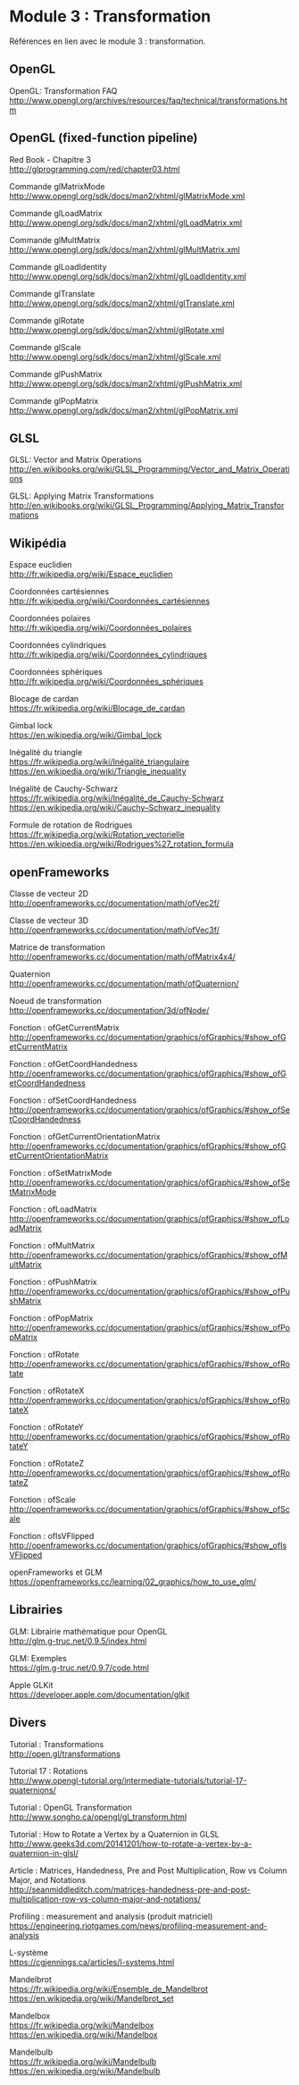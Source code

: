 # Module 3 : Transformation

Références en lien avec le module 3 : transformation.

## OpenGL

OpenGL: Transformation FAQ  
http://www.opengl.org/archives/resources/faq/technical/transformations.htm

##  OpenGL (fixed-function pipeline)

Red Book - Chapitre 3  
http://glprogramming.com/red/chapter03.html

Commande glMatrixMode  
http://www.opengl.org/sdk/docs/man2/xhtml/glMatrixMode.xml

Commande glLoadMatrix  
http://www.opengl.org/sdk/docs/man2/xhtml/glLoadMatrix.xml

Commande glMultMatrix  
http://www.opengl.org/sdk/docs/man2/xhtml/glMultMatrix.xml

Commande glLoadIdentity  
http://www.opengl.org/sdk/docs/man2/xhtml/glLoadIdentity.xml

Commande glTranslate  
http://www.opengl.org/sdk/docs/man2/xhtml/glTranslate.xml

Commande glRotate  
http://www.opengl.org/sdk/docs/man2/xhtml/glRotate.xml

Commande glScale  
http://www.opengl.org/sdk/docs/man2/xhtml/glScale.xml

Commande glPushMatrix  
http://www.opengl.org/sdk/docs/man2/xhtml/glPushMatrix.xml

Commande glPopMatrix  
http://www.opengl.org/sdk/docs/man2/xhtml/glPopMatrix.xml

## GLSL

GLSL: Vector and Matrix Operations  
http://en.wikibooks.org/wiki/GLSL_Programming/Vector_and_Matrix_Operations

GLSL: Applying Matrix Transformations  
http://en.wikibooks.org/wiki/GLSL_Programming/Applying_Matrix_Transformations

## Wikipédia

Espace euclidien  
http://fr.wikipedia.org/wiki/Espace_euclidien

Coordonnées cartésiennes  
http://fr.wikipedia.org/wiki/Coordonnées_cartésiennes

Coordonnées polaires  
http://fr.wikipedia.org/wiki/Coordonnées_polaires

Coordonnées cylindriques  
http://fr.wikipedia.org/wiki/Coordonnées_cylindriques

Coordonnées sphériques  
http://fr.wikipedia.org/wiki/Coordonnées_sphériques

Blocage de cardan  
https://fr.wikipedia.org/wiki/Blocage_de_cardan

Gimbal lock  
https://en.wikipedia.org/wiki/Gimbal_lock

Inégalité du triangle  
https://fr.wikipedia.org/wiki/Inégalité_triangulaire  
https://en.wikipedia.org/wiki/Triangle_inequality

Inégalité de Cauchy-Schwarz  
https://fr.wikipedia.org/wiki/Inégalité_de_Cauchy-Schwarz  
https://en.wikipedia.org/wiki/Cauchy–Schwarz_inequality

Formule de rotation de Rodrigues  
https://fr.wikipedia.org/wiki/Rotation_vectorielle  
https://en.wikipedia.org/wiki/Rodrigues%27_rotation_formula

## openFrameworks

Classe de vecteur 2D  
http://openframeworks.cc/documentation/math/ofVec2f/

Classe de vecteur 3D  
http://openframeworks.cc/documentation/math/ofVec3f/

Matrice de transformation  
http://openframeworks.cc/documentation/math/ofMatrix4x4/

Quaternion  
http://openframeworks.cc/documentation/math/ofQuaternion/

Noeud de transformation  
http://openframeworks.cc/documentation/3d/ofNode/

Fonction : ofGetCurrentMatrix  
http://openframeworks.cc/documentation/graphics/ofGraphics/#show_ofGetCurrentMatrix

Fonction : ofGetCoordHandedness  
http://openframeworks.cc/documentation/graphics/ofGraphics/#show_ofGetCoordHandedness

Fonction : ofSetCoordHandedness  
http://openframeworks.cc/documentation/graphics/ofGraphics/#show_ofSetCoordHandedness

Fonction : ofGetCurrentOrientationMatrix  
http://openframeworks.cc/documentation/graphics/ofGraphics/#show_ofGetCurrentOrientationMatrix

Fonction : ofSetMatrixMode  
http://openframeworks.cc/documentation/graphics/ofGraphics/#show_ofSetMatrixMode

Fonction : ofLoadMatrix  
http://openframeworks.cc/documentation/graphics/ofGraphics/#show_ofLoadMatrix

Fonction : ofMultMatrix  
http://openframeworks.cc/documentation/graphics/ofGraphics/#show_ofMultMatrix

Fonction : ofPushMatrix  
http://openframeworks.cc/documentation/graphics/ofGraphics/#show_ofPushMatrix

Fonction : ofPopMatrix  
http://openframeworks.cc/documentation/graphics/ofGraphics/#show_ofPopMatrix

Fonction : ofRotate  
http://openframeworks.cc/documentation/graphics/ofGraphics/#show_ofRotate

Fonction : ofRotateX  
http://openframeworks.cc/documentation/graphics/ofGraphics/#show_ofRotateX

Fonction : ofRotateY  
http://openframeworks.cc/documentation/graphics/ofGraphics/#show_ofRotateY

Fonction : ofRotateZ  
http://openframeworks.cc/documentation/graphics/ofGraphics/#show_ofRotateZ

Fonction : ofScale  
http://openframeworks.cc/documentation/graphics/ofGraphics/#show_ofScale

Fonction : ofIsVFlipped  
http://openframeworks.cc/documentation/graphics/ofGraphics/#show_ofIsVFlipped

openFrameworks et GLM  
https://openframeworks.cc/learning/02_graphics/how_to_use_glm/

## Librairies

GLM: Librairie mathématique pour OpenGL  
http://glm.g-truc.net/0.9.5/index.html

GLM: Exemples  
https://glm.g-truc.net/0.9.7/code.html

Apple GLKit  
https://developer.apple.com/documentation/glkit

## Divers

Tutorial : Transformations  
http://open.gl/transformations

Tutorial 17 : Rotations  
http://www.opengl-tutorial.org/intermediate-tutorials/tutorial-17-quaternions/

Tutorial : OpenGL Transformation  
http://www.songho.ca/opengl/gl_transform.html

Tutorial : How to Rotate a Vertex by a Quaternion in GLSL  
http://www.geeks3d.com/20141201/how-to-rotate-a-vertex-by-a-quaternion-in-glsl/

Article : Matrices, Handedness, Pre and Post Multiplication, Row vs Column Major, and Notations  
http://seanmiddleditch.com/matrices-handedness-pre-and-post-multiplication-row-vs-column-major-and-notations/

Profiling : measurement and analysis (produit matriciel)  
https://engineering.riotgames.com/news/profiling-measurement-and-analysis

L-système  
https://cgjennings.ca/articles/l-systems.html

Mandelbrot  
https://fr.wikipedia.org/wiki/Ensemble_de_Mandelbrot  
https://en.wikipedia.org/wiki/Mandelbrot_set

Mandelbox  
https://fr.wikipedia.org/wiki/Mandelbox  
https://en.wikipedia.org/wiki/Mandelbox

Mandelbulb  
https://fr.wikipedia.org/wiki/Mandelbulb  
https://en.wikipedia.org/wiki/Mandelbulb
